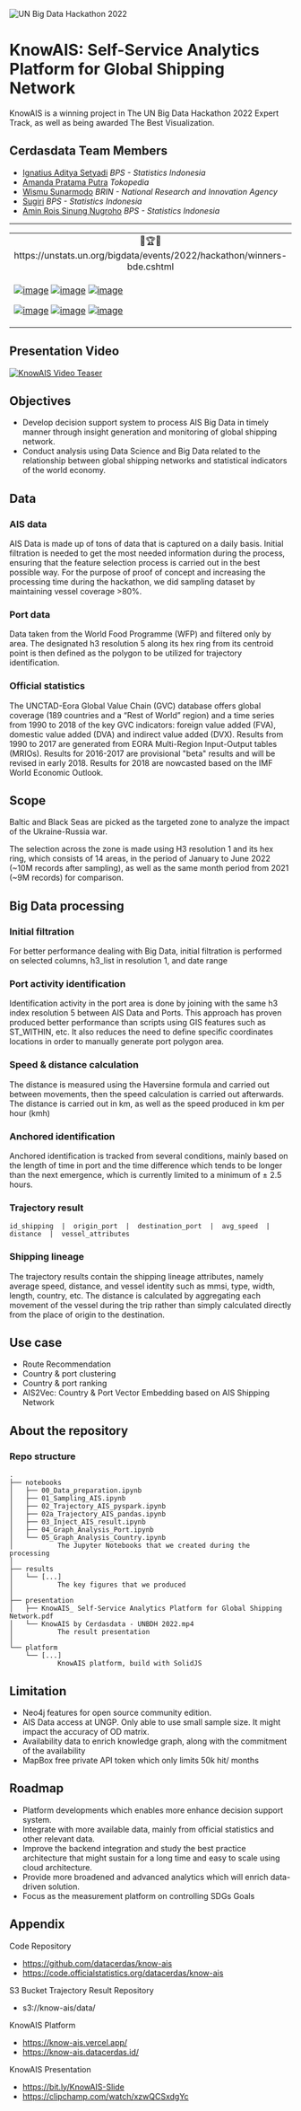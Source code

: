 ![UN Big Data Hackathon 2022](https://unstats.un.org/bigdata/assets/img/hackathon-web-banner.png "UNBDH 2022")

# KnowAIS: Self-Service Analytics Platform for Global Shipping Network

KnowAIS is a winning project in The UN Big Data Hackathon 2022 Expert Track, as well as being awarded The Best Visualization.

## Cerdasdata Team Members
- [Ignatius Aditya Setyadi](https://www.linkedin.com/in/adityasetyadi/) *BPS - Statistics Indonesia*
- [Amanda Pratama Putra]() *Tokopedia*
- [Wismu Sunarmodo]() *BRIN - National Research and Innovation Agency*
- [Sugiri]() *BPS - Statistics Indonesia*
- [Amin Rois Sinung Nugroho]() *BPS - Statistics Indonesia*


<hr />

<table>
    <tr>
        <td style="text-align: center;">
            🥇🏆🏅https://unstats.un.org/bigdata/events/2022/hackathon/winners-bde.cshtml
        </td>
    </tr>
    <tr>
        <td>
        
[![image](https://user-images.githubusercontent.com/1611358/210019239-9b8c268a-25fb-47eb-8afb-885d238c0ada.png)](https://unstats.un.org/bigdata/events/2022/hackathon/winners-bde.cshtml#gh-dark-mode-only)
[![image](https://user-images.githubusercontent.com/1611358/210027917-f5f4c2c2-f547-4c87-8164-549b5a8f52ae.png)](https://unstats.un.org/bigdata/events/2022/hackathon/winners-bde.cshtml#gh-dark-mode-only)
[![image](https://user-images.githubusercontent.com/1611358/210027960-934cd275-3834-4c43-b3aa-b9de74c9d0fb.png)](https://unstats.un.org/bigdata/events/2022/hackathon/winners-bde.cshtml#gh-dark-mode-only)


[![image](https://user-images.githubusercontent.com/1611358/210018996-6ca01e60-e904-4c29-a21d-6de23062caa4.png)](https://unstats.un.org/bigdata/events/2022/hackathon/winners-bde.cshtml#gh-light-mode-only)
[![image](https://user-images.githubusercontent.com/1611358/210028182-16872315-3adc-4c40-8827-4457d414c573.png)](https://unstats.un.org/bigdata/events/2022/hackathon/winners-bde.cshtml#gh-light-mode-only)
[![image](https://user-images.githubusercontent.com/1611358/210028123-e7992be2-8524-476f-94f6-1136cb4c752e.png)](https://unstats.un.org/bigdata/events/2022/hackathon/winners-bde.cshtml#gh-light-mode-only)
        </td>
    </tr>
</table>



## Presentation Video
[![KnowAIS Video Teaser](https://i.imgur.com/F5l2qYb.png)](https://clipchamp.com/watch/xzwQCSxdgYc?utm_source=share&utm_medium=social&utm_campaign=watch)

<!-- *** -->


## Objectives
* Develop decision support system to process AIS Big Data in timely manner through insight generation and monitoring of global shipping network.
* Conduct analysis using Data Science and Big Data related to the relationship between global shipping networks and statistical indicators of the world economy.

## Data

### AIS data

AIS Data is made up of tons of data that is captured on a daily basis. Initial filtration is needed to get the most needed information during the process, ensuring that the feature selection process is carried out in the best possible way.
For the purpose of proof of concept and increasing the processing time during the hackathon, we did sampling dataset by maintaining vessel coverage >80%.


### Port data

Data taken from the World Food Programme (WFP) and filtered only by area.
The designated h3 resolution 5 along its hex ring from its centroid point is then defined as the polygon to be utilized for trajectory identification.

### Official statistics

The UNCTAD-Eora Global Value Chain (GVC) database offers global coverage (189 countries and a “Rest of World” region) and a time series from 1990 to 2018 of the key GVC indicators: foreign value added (FVA), domestic value added (DVA) and indirect value added (DVX). 
Results from 1990 to 2017 are generated from EORA Multi-Region Input-Output tables (MRIOs). Results for 2016-2017 are provisional "beta" results and will be revised in early 2018. Results for 2018 are nowcasted based on the IMF World Economic Outlook.

## Scope

Baltic and Black Seas are picked as the targeted zone to analyze the impact of the Ukraine-Russia war.

The selection across the zone is made using H3 resolution 1 and its hex ring, which consists of 14 areas, in the period of January to June 2022 (~10M records after sampling), as well as the same month period from 2021 (~9M records) for comparison.

## Big Data processing

### Initial filtration
For better performance dealing with Big Data, initial filtration is performed on selected columns, h3_list in resolution 1, and date range

### Port activity identification
Identification activity in the port area is done by joining with the same h3 index resolution 5 between AIS Data and Ports. This approach has proven produced better performance than scripts using GIS features such as ST_WITHIN, etc. 
It also reduces the need to define specific coordinates locations in order to manually generate port polygon area.

### Speed & distance calculation
The distance is measured using the Haversine formula and carried out between movements, then the speed calculation is carried out afterwards.
The distance is carried out in km, as well as the speed produced in km per hour (kmh)

### Anchored identification
Anchored identification is tracked from several conditions, mainly based on the length of time in port and the time difference which tends to be longer than the next emergence, which is currently limited to a minimum of ± 2.5 hours.

### Trajectory result
```id_shipping  |  origin_port  |  destination_port  |  avg_speed  |  distance  |  vessel_attributes```


### Shipping lineage
The trajectory results contain the shipping lineage attributes, namely average speed, distance, and vessel identity such as mmsi, type, width, length, country, etc. 
The distance is calculated by aggregating each movement of the vessel during the trip rather than simply calculated directly from the place of origin to the destination.


## Use case
* Route Recommendation
* Country & port clustering 
* Country & port ranking
* AIS2Vec: Country & Port Vector Embedding based on AIS Shipping Network


## About the repository

### Repo structure

    .
    ├── notebooks
    │   ├── 00_Data_preparation.ipynb
    │   ├── 01_Sampling_AIS.ipynb
    │   ├── 02_Trajectory_AIS_pyspark.ipynb
    │   ├── 02a_Trajectory_AIS_pandas.ipynb
    │   ├── 03_Inject_AIS_result.ipynb
    │   ├── 04_Graph_Analysis_Port.ipynb
    │   └── 05_Graph_Analysis_Country.ipynb
    │           The Jupyter Notebooks that we created during the processing
    │
    ├── results
    │   └── [...]
    │           The key figures that we produced
    │
    ├── presentation
    │   ├── KnowAIS_ Self-Service Analytics Platform for Global Shipping Network.pdf
    │   └── KnowAIS by Cerdasdata - UNBDH 2022.mp4
    │           The result presentation
    │
    └── platform
        └── [...]
                KnowAIS platform, build with SolidJS


## Limitation

* Neo4j features for open source community edition.
* AIS Data access at UNGP. Only able to use small sample size. It might impact the accuracy of OD matrix.
* Availability data to enrich knowledge graph, along with the commitment of the availability
* MapBox free private API token which only limits 50k hit/ months 


## Roadmap

* Platform developments which enables more enhance decision support system.
* Integrate with more available data, mainly from official statistics and other relevant data. 
* Improve the backend integration and study the best practice architecture that might sustain for a long time and easy to scale using cloud architecture.
* Provide more broadened and advanced analytics which will enrich data-driven solution.
* Focus as the measurement platform on controlling SDGs Goals


## Appendix
Code Repository
* https://github.com/datacerdas/know-ais 
* https://code.officialstatistics.org/datacerdas/know-ais 

S3 Bucket Trajectory Result Repository
* s3://know-ais/data/ 

KnowAIS Platform
* https://know-ais.vercel.app/ 
* https://know-ais.datacerdas.id/

KnowAIS Presentation
* https://bit.ly/KnowAIS-Slide 
* https://clipchamp.com/watch/xzwQCSxdgYc 



